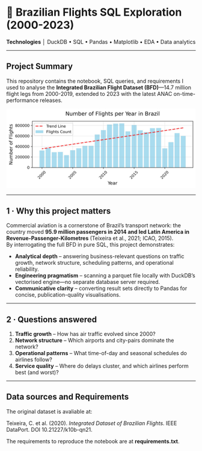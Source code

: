 # 🛫 Brazilian Flights SQL Exploration (2000-2023)

**Technologies** │ DuckDB • SQL • Pandas • Matplotlib • EDA • Data analytics

---

## Project Summary

This repository contains the notebook, SQL queries, and requirements I used to analyse the **Integrated Brazilian Flight Dataset (BFD)**—14.7 million flight legs from 2000-2019, extended to 2023 with the latest ANAC on-time-performance releases.

<p align="center">
  <img src="brazil_flights.jpg" width="600" alt="Example chart: flights per year">
</p>

---

## 1 · Why this project matters  

Commercial aviation is a cornerstone of Brazil’s transport network: the country moved **95.9 million passengers in 2014 and led Latin America in Revenue-Passenger-Kilometres** (Teixeira et al., 2021; ICAO, 2015).  
By interrogating the full BFD in pure SQL, this project demonstrates:

* **Analytical depth** – answering business-relevant questions on traffic growth, network structure, scheduling patterns, and operational reliability.  
* **Engineering pragmatism** – scanning a parquet file locally with DuckDB’s vectorised engine—no separate database server required.  
* **Communicative clarity** – converting result sets directly to Pandas for concise, publication-quality visualisations.

---

## 2 · Questions answered  

1. **Traffic growth** – How has air traffic evolved since 2000?  
2. **Network structure** – Which airports and city-pairs dominate the network?  
3. **Operational patterns** – What time-of-day and seasonal schedules do airlines follow?  
4. **Service quality** – Where do delays cluster, and which airlines perform best (and worst)?

---

## Data sources and Requirements

The original dataset is avaliable at:

Teixeira, C. et al. (2020). *Integrated Dataset of Brazilian Flights.* IEEE DataPort. DOI 10.21227/k10b-qn21. 

The requirements to reproduce the notebook are at **requirements.txt**.

